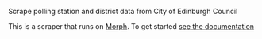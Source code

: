Scrape polling station and district data from City of Edinburgh Council

This is a scraper that runs on [Morph](https://morph.io). To get started [see the documentation](https://morph.io/documentation)
